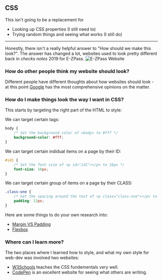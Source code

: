 ## CSS

This isn't going to be a replacement for

- Looking up CSS properties (I still need to)
- Trying random things and seeing what works (I still do)

---

Honestly, there isn't a really helpful answer to "How should we make this look?". The answer has changed a lot, websites used to look pretty different back in _checks notes_ 2019 for E-ZPass.
![E-ZPass Website](https://external-preview.redd.it/Pz0R1VRu0OphsaNCW3tNLOh0ZcXK5pLTZz8fncI1UtE.jpg?auto=webp&s=9712039edb4aebede4ca07985950dfc38b5b160a)

### How do other people think my website should look?

Different people have different thoughts about how websites should look - at this point [Google](https://material.io/design) has the most comprehensive opinions on the matter.

### How do I make things look the way I want in CSS?

This starts by targeting the right part of the HTML to style:

We can target certain tags:

```CSS
body {
    /* Set the background color of <body> to #fff */
    background-color: #fff;
}
```

We can target certain indidual items on a page by their ID:

```CSS
#id1 {
    /* Set the font size of <p id="id1"></p> to 16px */
    font-size: 16px;
}
```

We can target certain group of items on a page by their CLASS:

```CSS
.class-one {
    /* Set the spacing around the text of <p class="class-one"></p> to 12px */
    padding: 12px;
}
```

Here are some things to do your own research into:

- [Margin VS Padding](https://stackoverflow.com/questions/2189452/when-to-use-margin-vs-padding-in-css)
- [Flexbox](https://joeattardi.codes/introduction-to-flexbox)

### Where can I learn more?

The two places where I learned how to style, and what my own style for web-dev was involved two websites:

- [W3Schools](https://www.w3schools.com/css/default.asp) teaches the CSS fundementals very well.
- [CodePen](https://codepen.io/) is an excellent website for seeing what others are writing.

